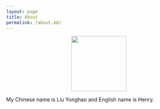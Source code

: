 ```yaml
---
layout: page
title: About
permalink: /about.md/
---
```



<div align=center><img width="150" height="150" src="[https://img-blog.csdn.net/20161028230559575](https://user-images.githubusercontent.com/90523160/146472730-1d633297-1e57-48e8-8dc6-501b1a44c79b.jpg)"/></div>


My Chinese name is Liu Yonghao and English name is Henry. 
